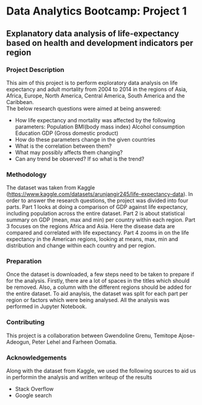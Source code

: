 # Data Analytics Bootcamp: Project 1

## Explanatory data analysis of life-expectancy based on health and development indicators per region

### Project Description
This aim of this project is to perform exploratory data analysis on life expectancy and adult mortality from 2004 to 2014 in the regions of Asia, Africa, Europe, North America, Central America, South America and the Caribbean.  
The below research questions were aimed at being answered:
- How life expectancy and mortality was affected by the following parameters:
Population
BMI(body mass index)
Alcohol consumption
Education
GDP (Gross domestic product)
- How do these parameters change in the given countries
- What is the correlation between them? 
- What may possibly affects them changing?
- Can any trend be observed? If so what is the trend? 

### Methodology
The dataset was taken from Kaggle (https://www.kaggle.com/datasets/arunjangir245/life-expectancy-data). 
In order to answer the research questions, the project was divided into four parts.
Part 1 looks at doing a comparison of GDP against life expectancy, including population across the entire dataset.
Part 2 is about statistical summary on GDP (mean, max and min) per country within each region.
Part 3 focuses on the regions Africa and Asia. Here the disease data are compared and correlated with life expectancy.
Part 4 zooms in on the life expectancy in the American regions, looking at means, max, min and distribution and change within each country and per region.

### Preparation
Once the dataset is downloaded, a few steps need to be taken to prepare if for the analysis. Firstly, there are a lot of spaces in the titles which should be removed. Also, a column with the different regions should be added for the entire dataset. To aid anaylsis, the dataset was split for each part per region or factors which were being analysed. 
All the analysis was performed in Jupyter Notebook.

### Contributing
This project is a collaboration between Gwendoline Grenu, Temitope Ajose-Adeogun, Peter Lehel and Farheen Oomatia.

### Acknowledgements
Along with the dataset from Kaggle, we used the following sources to aid us in performin the analysis and written writeup of the results
- Stack Overflow
- Google search

